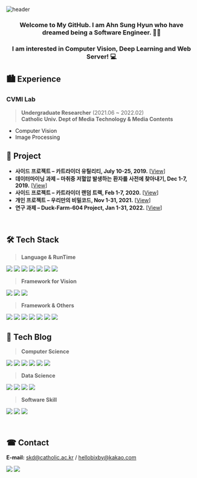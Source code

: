 ![header](https://capsule-render.vercel.app/api?type=waving&color=8CA6DB&height=300&section=header&text=SkiddieAhn&fontSize=70)
<h3 align="center">Welcome to My GitHub. I am Ahn Sung Hyun  who have dreamed being a Software Engineer. 👨‍💻</h3>
<h3 align="center">I am interested in Computer Vision, Deep Learning and Web Server! 💻 </h3>

## 🏙 Experience
### CVMI Lab 
> **Undergraduate Researcher** (2021.06 ~ 2022.02)   
> **Catholic Univ. Dept of Media Technology & Media Contents**
- Computer Vision 
- Image Processing

## 📜 Project
- **사이드 프로젝트 – 카트라이더 유틸리티, July 10-25, 2019.** [[View](https://shacoding.com/2019/07/25/python-selenium-tkinter-%ec%b9%b4%ed%8a%b8%eb%9d%bc%ec%9d%b4%eb%8d%94-%ec%9c%a0%ed%8b%b8%eb%a6%ac%ed%8b%b0/)]
- **데이터마이닝 과제 – 마취중 저혈압 발생하는 환자를 사전에 찾아내기, Dec 1-7, 2019.** [[View](https://shacoding.com/2019/12/20/data-science-%ec%9d%98%eb%a3%8c-%eb%8d%b0%ec%9d%b4%ed%84%b0-%eb%b6%84%ec%84%9d/)]
- **사이드 프로젝트 – 카트라이더 랜덤 트랙, Feb 1-7, 2020.** [[View](https://shacoding.com/2020/02/01/web-dev-%ec%b9%b4%ed%8a%b8%eb%9d%bc%ec%9d%b4%eb%8d%94-%eb%9e%9c%eb%8d%a4-%ed%8a%b8%eb%9e%99/)]
- **개인 프로젝트 – 우리만의 비밀코드, Nov 1-31, 2021.** [[View](https://shacoding.com/2021/12/20/%ec%9a%b0%eb%a6%ac%eb%a7%8c%ec%9d%98-%eb%b9%84%eb%b0%80%ec%bd%94%eb%93%9c-ubi-%ec%95%94%ed%98%b8%ed%99%94/)]
- **연구 과제 – Duck-Farm-604 Project, Jan 1-31, 2022.** [[View](https://shacoding.com/2022/02/07/%ec%97%b0%ea%b5%ac-%ea%b3%bc%ec%a0%9c-duck-farm-604-project/)]
<br/>


## 🛠 Tech Stack
> **Language & RunTime**
<p>
<img src="https://img.shields.io/badge/C-A8B9CC?style=flat-square&logo=C&logoColor=white" />
<img src="https://img.shields.io/badge/C++-00599c?style=flat-square&logo=c%2B%2B&&logoColor=white" />
<img src="https://img.shields.io/badge/Java-007396?style=flat-square&logo=java&logoColor=white" />
<img src="https://img.shields.io/badge/Python-3776AB?style=flat-square&logo=python&logoColor=white" />
<img src="https://img.shields.io/badge/R-276DC3?style=flat-square&logo=r&logoColor=white" />
<img src="https://img.shields.io/badge/Node.js-339933?style=flat-square&logo=Node.js&logoColor=white" />
<img src="https://img.shields.io/badge/Kotlin-7F52FF?style=flat-square&logo=kotlin&logoColor=white" />
</p>

> **Framework for Vision**
<p>
<img src="https://img.shields.io/badge/OpenCV-5C3EE8?style=flat-square&logo=opencv&logoColor=white" />
<img src="https://img.shields.io/badge/Detectron2-1877F2?style=flat-square&logo=facebook&logoColor=white" />
<img src="https://img.shields.io/badge/Tensorflow-FF6F00?style=flat-square&logo=tensorflow&logoColor=white" />
</p>

> **Framework & Others**
<p>
<img src="https://img.shields.io/badge/Django-092E20?style=flat-square&logo=django&logoColor=white" />
<img src="https://img.shields.io/badge/Express-F7DF1E?style=flat-square&logo=Node.js&logoColor=white" />
<img src="https://img.shields.io/badge/Android-3DDC84?style=flat-square&logo=Android&logoColor=white" />
<img src="https://img.shields.io/badge/Swing-EF4223?style=flat-square&logo=java&logoColor=white" />
<img src="https://img.shields.io/badge/Tkinter-1B72BE?style=flat-square&logo=python&logoColor=white" />
<img src="https://img.shields.io/badge/MySQL-4479A1?style=flat-square&logo=mysql&logoColor=white" />
<img src="https://img.shields.io/badge/AWS-232F3E?style=flat-square&logo=Amazon AWS&logoColor=white" />
</p>


## 📘 Tech Blog
> **Computer Science**
<p>
<a href="https://shacoding.com/category/cse/data-structure/" target="_blank">
<img src="https://img.shields.io/badge/Data Structure-FF3621?style=flat-square&logo=Databricks&logoColor=white" /></a>
<a href="https://shacoding.com/category/cse/%ec%95%8c%ea%b3%a0%eb%a6%ac%ec%a6%98/" target="_blank">
<img src="https://img.shields.io/badge/Algorithm-00BCB4?style=flat-square&logo=The Algorithms&logoColor=white" /></a>
<a href="https://shacoding.com/category/cse/computer-architecture/" target="_blank">
<img src="https://img.shields.io/badge/Architecture-4285F4?style=flat-square&logo=Jetpack Compose&logoColor=white" /></a>
<a href="https://shacoding.com/category/cse/%eb%8d%b0%ec%9d%b4%ed%84%b0%eb%b2%a0%ec%9d%b4%ec%8a%a4-%ec%84%a4%ea%b3%84-%ed%8c%8c%ec%9d%bc%ec%b2%98%eb%a6%ac/" target="_blank">
<img src="https://img.shields.io/badge/Database-4479A1?style=flat-square&logo=mysql&logoColor=white" /></a>
<a href="https://shacoding.com/category/cse/computer-network-data-communication/" target="_blank">
<img src="https://img.shields.io/badge/Network-512BD4?style=flat-square&logo=.NET&logoColor=white" /></a>
<a href="https://shacoding.com/category/cse/operating-system/" target="_blank">
<img src="https://img.shields.io/badge/OS-0078D6?style=flat-square&logo=windows&logoColor=white" /></a>
</p>

> **Data Science**
<p>
<a href="https://shacoding.com/category/data-science/r-programming/" target="_blank">
<img src="https://img.shields.io/badge/Data Analysis-4285F4?style=flat-square&logo=r&logoColor=white" /></a>
<a href="https://shacoding.com/category/data-science/data-mining/" target="_blank">
<img src="https://img.shields.io/badge/Data Mining-276DC3?style=flat-square&logo=r&logoColor=white" /></a>
<a href="https://shacoding.com/category/data-science/machine-learning/" target="_blank">
<img src="https://img.shields.io/badge/Machine Learning-FF6F00?style=flat-square&logo=tensorflow&logoColor=white" /></a>
<a href="https://shacoding.com/category/data-science/computer-vision/" target="_blank">
<img src="https://img.shields.io/badge/Computer Vision-5C3EE8?style=flat-square&logo=opencv&logoColor=white" /></a>
</p>

> **Software Skill**
<p>
<a href="https://shacoding.com/category/android-app-web/git/" target="_blank">
<img src="https://img.shields.io/badge/Git-F05032?style=flat-square&logo=git&logoColor=white" /></a>
<a href="https://shacoding.com/category/android-app-web/kotlin/" target="_blank">
<img src="https://img.shields.io/badge/Android App-3DDC84?style=flat-square&logo=Android&logoColor=white" /></a>
<a href="https://shacoding.com/category/android-app-web/node-js/" target="_blank">
<img src="https://img.shields.io/badge/Web Server-339933?style=flat-square&logo=Node.js&logoColor=white" /></a>
</p>
<br/>

## ☎ Contact
**E-mail:** skd@catholic.ac.kr / hellobixby@kakao.com
</p>
<p>
<a href="https://shacoding.com/" target="_blank">
<img src="https://img.shields.io/badge/Tech Blog-21759B?style=flat-square&logo=wordpress&logoColor=white" /></a>
<a href="https://blog.naver.com/godsome_28" target="_blank">
<img src="https://img.shields.io/badge/Daily Blog-03C75A?style=flat-square&logo=Naver&logoColor=white" /></a>
</p>
